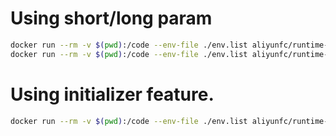 # Using short/long param

```bash
docker run --rm -v $(pwd):/code --env-file ./env.list aliyunfc/runtime-php7.2 --handler "index.handler"
docker run --rm -v $(pwd):/code --env-file ./env.list aliyunfc/runtime-php7.2 --handler "index.handler" --event '{"key" : "value"}'
```

# Using initializer feature.

```bash
docker run --rm -v $(pwd):/code --env-file ./env.list aliyunfc/runtime-php7.2 --initializer "index.initializer" --handler "index.handler" --event '{"key" : "value"}'
```
